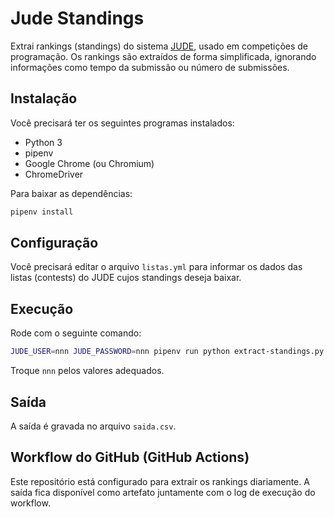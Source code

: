 # Jude Standings

Extrai rankings (standings) do sistema [JUDE](https://github.com/rsalesc/jude), usado em competições de programação. Os rankings são extraídos de forma simplificada, ignorando informações como tempo da submissão ou número de submissões.

## Instalação

Você precisará ter os seguintes programas instalados:

- Python 3
- pipenv
- Google Chrome (ou Chromium)
- ChromeDriver

Para baixar as dependências:

```sh
pipenv install
```

## Configuração

Você precisará editar o arquivo `listas.yml` para informar os dados das listas (contests) do JUDE cujos standings deseja baixar.

## Execução

Rode com o seguinte comando:

```sh
JUDE_USER=nnn JUDE_PASSWORD=nnn pipenv run python extract-standings.py
```

Troque `nnn` pelos valores adequados.

## Saída

A saída é gravada no arquivo `saida.csv`.

## Workflow do GitHub (GitHub Actions)

Este repositório está configurado para extrair os rankings diariamente. A saída fica disponível como artefato juntamente com o log de execução do workflow.

